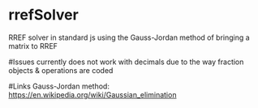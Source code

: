 # rrefSolver
RREF solver in standard js using the Gauss-Jordan method of bringing a matrix to RREF

#Issues
currently does not work with decimals due to the way fraction objects & operations are coded

#Links
Gauss-Jordan method: https://en.wikipedia.org/wiki/Gaussian_elimination
